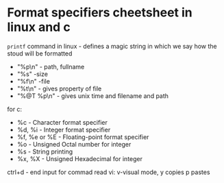 # Format specifiers cheetsheet in linux and c

```printf``` command in linux - defines a magic string in which we say how the stoud will be formatted
- "%p\n" - path, fullname
- "%s" -size
- "%f\n" -file
- "%t\n" - gives property of file
- "%@T %p\n" - gives unix time and filename and path

for c:
- %c - Character format specifier 
- %d, %i - Integer format specifier 
- %f, %e or %E - Floating-point format specifier 
- %o - Unsigned Octal number for integer 
- %s - String printing  
-  %x, %X - Unsigned Hexadecimal for integer 


ctrl+d - end input for commad read
vi:
v-visual mode, y copies p pastes
